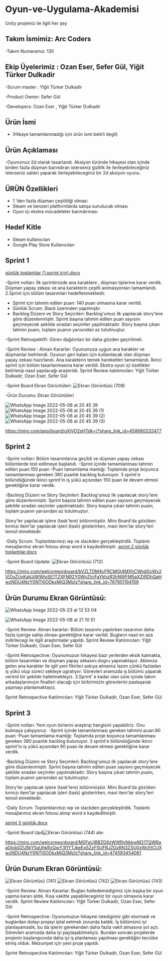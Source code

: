 # Oyun-ve-Uygulama-Akademisi
Unity projemiz ile ilgili her şey
## Takım İsmimiz: Arc Coders
-Takım Numaramız: 130
## Ekip Üyelerimiz :  Ozan Eser, Sefer Gül, Yiğit Türker Dulkadir

-Scrum master : Yiğit Türker Dulkadir

-Product Owner: Sefer Gül

-Developers: Ozan Eser , Yiğit Türker Dulkadir
  

## Ürün İsmi 

- (Hikaye tamamlanmadığı için ürün ismi belirli degil)

## Ürün Açıklaması

 -Oyunumuz 2d olarak tasarlandı. Aksiyon türünde hikayesi olan içinde birden fazla düşman barındıran isterseniz gizlilik ile ilerleyebileceğiniz isterseniz saldırı yaparak ilerleyebileceginiz bir 2d aksiyon oyunu.
 
 ## ÜRÜN Özellikleri 
 
 - 1 'den fazla düşman çeşitliliği olması
 - Steam ve benzeri platformlarda satışa sunulucak olması
 - Oyun içi ekstra mücadeleler barındırması

 ## Hedef Kitle
 
 - Steam kullanıcıları
 - Google Play Store Kullanıcıları 





 ## Sprint 1

[günlük toplantılar (1.sprint için).docx](https://github.com/yittudu/Oyun-ve-Uygulama-Akademisi/files/8647024/gunluk.toplantilar.1.sprint.icin.docx)

 -Sprint notları:
    İlk sprintimizde  ana karaktere , düşman tiplerine karar verdik.  Düşman  yapay zekası ve ana karakterin çeşitli animasyonları tamamlandı. 2.Sprint  için bölüm tasarımları hedeflenmektedir.
    
 - Sprint için tahmin edilen puan: 140 puan olmasına karar verildi.
 - Günlük Scrum:  Slack üzerinden yapılmıştır.
 - Backlog Düzeni ve Story Seçicileri: Backlog'umuz ilk yapılacak story'lere göre düzenlenmiştir. Sprint başına tahmin edilen puan sayısını geçmeyecek şekilde sıradan seçimler yapılmaktadır. Story başına çıkan tahmin puanı, toplam puanın yarısından az tutulmuştur.

-Sprint Retrospektifi:  Görev dağılımları bir daha gözden geçirilmeli.

-Sprint Review : Alınan Kararlar: Oyunumuza uygun ana karakter ve düşmanlar belirlendi. Oyunun geri kalanı için kullanılacak olan düşman yapay zekası hazırlandı. Ana karakterin temek hareketleri tamamlandı. İkinci sprint için bölüm tasarlanmasına karar verildi. Ekstra oyun içi özellikler belirlenip nasıl yapılacağı araştırıldı. Sprint Review katılımcıları: Yiğit Türker Dulkadir, Ozan Eser, Sefer Gül

-Sprint Board Ekran Görüntüleri:
![Ekran Görüntüsü (709)](https://user-images.githubusercontent.com/55927138/167309463-d257a8dc-84e4-47c4-81ad-ad9f78056a21.png)




-Ürün Durumu: Ekran Görüntüleri

![WhatsApp Image 2022-05-08 at 20 45 39](https://user-images.githubusercontent.com/55927138/167308854-3e1e5a9f-16c3-482b-bd4b-ae300cff0ee9.jpeg)
![WhatsApp Image 2022-05-08 at 20 45 39 (1)](https://user-images.githubusercontent.com/55927138/167308859-9b28ccd8-7e74-4742-9353-3284c7ddd2f7.jpeg)
![WhatsApp Image 2022-05-08 at 20 45 39 (2)](https://user-images.githubusercontent.com/55927138/167308865-4b777232-69d1-463d-ac5f-e828e1aff7f1.jpeg)
![WhatsApp Image 2022-05-08 at 20 45 39 (3)](https://user-images.githubusercontent.com/55927138/167308867-58dbda44-dc87-458e-b0db-5e602d422127.jpeg)




https://miro.com/app/board/uXjVO2sHTdk=/?share_link_id=458980232477



## Sprint 2 

-Sprint notları: Bölüm tasarımlarına geçildi ve düşman yapay zekası bölümlerde test edilmeye başlandı.
-Sprint içinde tamamlanması tahmin edilen puan:150 puan
-Puan tamamlama mantığı: Toplamda proje boyunca tamamlanması gereken 380 puanlık backlog bulunuyor. 3 sprint'e bölündüğünde ikinci sprint'in iş yükü açısından 150 puan ile devam etmesi gerektiğine karar verdik.

-Backlog Düzeni ve Story Seçimleri: Backlog'umuz ilk yapılacak story'lere göre düzenlenmiştir. Sprint başına tahmin edilen puan sayısını geçmeyecek şekilde sıradan seçimler yapılmaktadır. Story başına çıkan tahmin puanı, toplam puanın yarısından az tutulmuştur.


Story'ler yapılacak işlere (task'lere) bölünmüştür. Miro Board'da gözüken kırmızı item'lar yapılacak işleri (task) gösterirken, mavi item'lar story'leri temsil etmektedir.

-Daily Scrum: Toplantılarımızı wp ve slackden gerçekleştirdik. Toplantı mesajlarımız ekran fotosu alınıp word e kaydedilmiştir.
[sprint 2 günlük toplantılar.docx](https://github.com/yittudu/Oyun-ve-Uygulama-Akademisi/files/8749334/sprint.2.gunluk.toplantilar.docx)

-Sprint Board Update: 
![Ekran Görüntüsü (712)](https://user-images.githubusercontent.com/55927138/169694128-6f39d806-fa33-4d3d-a9fd-685aa2e70838.png)

https://miro.com/welcomeonboard/bVZLTDM4cFRCMGt4MXhCWndGcWx2VlZqZUxKaVJiWWtoSE1TZXFNR2Y0WnZlcjFaYkhzR3hNWFM5aXZtRDhQaHwzNDU4NzY0NTI0ODkxMjQ3MzIz?share_link_id=767951194159


## Ürün Durumu Ekran Görüntüsü:
![WhatsApp Image 2022-05-23 at 12 53 04](https://user-images.githubusercontent.com/55927138/169863886-7cb84c46-b556-4a35-a9bf-18cf2f4b933f.jpeg)

![WhatsApp Image 2022-05-08 at 21 10 51](https://user-images.githubusercontent.com/55927138/167309574-c88ddc38-e3bf-464f-a79f-c032d1f42fe6.jpeg)


-Sprint Review:  Alınan kararlar: Bölüm tasarımı yapılırken tasarımın daha fazla içerige sahip olması gerektiğine karar verildi. Bugların nasıl en aza indirilecegi ile ilgili araştırmalar yapıldı.
Sprint Review Katılımcıları: Yiğit Türker Dulkadir, Ozan Eser, Sefer Gül

-Sprint Retrospective: Oyunumuzun hikayesi bazı  yerlerden eksik kalmakta, bölüm tasarımları ve düşman yapay zekasını dogru yapmaktayız. Aklımıza gelen ana karakter ile igili yeni fikirleri askıya almamız lazım çünkü fazladan iş yükü olup süreci sekteye ugratıyor. Görevleri aramızda iş bölümü yaparak verimli bir şekilde halletmekteyiz. 3.Sprint' e kadar olan süre içinde takım arkadaşlarımızın finalleri olacağı için birbirimizin görevlerini paslaşarak yapmayı planlamaktayız.

Sprint Retrospective Katılımcıları: Yiğit Türker Dulkadir, Ozan Eser, Sefer Gül

## Sprint 3 
-Sprint notları: Yeni oyun türlerini araştırıp hangisini yapabiliriz. Onu bulmaya çalışıyoruz.
-Sprint içinde tamamlanması gereken tahmini puan:90 puan
-Puan tamamlama mantığı: Toplamda proje boyunca tamamlanması gereken 380 puanlık backlog bulunuyor. 3 sprint'e bölündüğünde ikinci sprint'in iş yükü açısından 90 puan ile devam etmesi gerektiğine karar verdik.

-Backlog Düzeni ve Story Seçimleri: Backlog'umuz ilk yapılacak story'lere göre düzenlenmiştir. Sprint başına tahmin edilen puan sayısını geçmeyecek şekilde sıradan seçimler yapılmaktadır. Story başına çıkan tahmin puanı, toplam puanın yarısından az tutulmuştur.

Story'ler yapılacak işlere (task'lere) bölünmüştür. Miro Board'da gözüken kırmızı item'lar yapılacak işleri (task) gösterirken, mavi item'lar story'leri temsil etmektedir.

-Daily Scrum: Toplantılarımızı wp ve slackden gerçekleştirdik. Toplantı mesajlarımız ekran fotosu alınıp word e kaydedilmiştir.


[sprint 3 günlük.docx](https://github.com/yittudu/Oyun-ve-Uygulama-Akademisi/files/8840461/sprint.3.gunluk.docx)

-Sprint Board Upd![Ekran Görüntüsü (744)](https://user-images.githubusercontent.com/55927138/172223999-7955a001-9cb7-48a3-871b-38669077e4b7.png)
ate:


https://miro.com/welcomeonboard/M0FaUjRBZG9zWWRxNkkwM21TQWRaaGtob0ZUNjY5aUhkRzQwY3l1YTJkeEp5ZzFSUFRJZGxRN3ZSU0xWcEtCUXwzNDU4NzY0NTI0ODkxMjQ3MzIz?share_link_id=474583454061

## Ürün Durum Ekran Görüntüsü:
![Ekran Görüntüsü (741)](https://user-images.githubusercontent.com/55927138/172223061-c4b1aa3c-99ae-4609-a583-2d617f283dbb.png)
![Ekran Görüntüsü (742)](https://user-images.githubusercontent.com/55927138/172223067-4e1a461f-c91a-47cc-9229-079d432485df.png)
![Ekran Görüntüsü (743)](https://user-images.githubusercontent.com/55927138/172223080-6197c45f-9a3e-4c68-9a7d-3282a2369c94.png)



-Sprint Review: Alınan Kararlar: Bugları halledemedigimiz için başka bir oyun yapma kararı aldık. Kısa vakitte yapabilecegimiz bir oyun olmasına karar verdik.
 Sprint Review Katılımcıları: Yiğit Türker Dulkadir, Ozan Eser, Sefer Gül
 
 -Sprint Retrospective: Oyunumuzun hikayesi istedigimiz gibi oturmadı ve buglardan dolayı projeyi iptal eetmek zorunda kaldık. İş bölümünü iyi planlayamadık, bu da işlerin gerekenden daha fazla vakit almasına yol açtı. Görevleri aramızda daha iyi paylaşabilmeliyiz. Bundan sonraki projelerde projenin başlangıcında daha iyi iş planlaması yapılması gerektiğini tecrübe etmiş olduk.  Mezuniyet için yeni proje yapıldı.
 
 Sprint Retrospective Katılımcıları: Yiğit Türker Dulkadir, Ozan Eser, Sefer Gül

